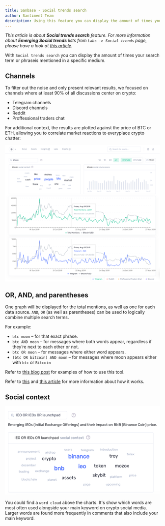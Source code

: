 ```yaml
---
title: Sanbase - Social trends search
author: Santiment Team
description: Using this feature you can display the amount of times your search term is mentioned in a specific medium (e.g. Telegram).
---
```


*This article is about **Social trends search** feature.
For more information about **Emerging Social trends** lists from `Labs -> Social trends` page,
please have a look at [this article](/sanbase/emerging-social-trends).*

With `Social trends search` you can display the amount of times your
search term or phraseis mentioned in a specific medium.

## Channels

To filter out the noise and only present relevant results, we focused on channels where at least 90% of all discussions center on crypto:
- Telegram channels
- Discord channels
- Reddit
- Proffessional traders chat

For additional context, the results are plotted against the price of BTC or ETH, allowing you to correlate market reactions to everyplace crypto chatter:

![](trends-explore.png)

## OR, AND, and parentheses

One graph will be displayed for the total mentions, as well as one for
each data source. `AND`, `OR` (as well as parentheses) can be used
to logically combine multiple search terms.

For example:

- `btc moon` – for that exact phrase.
- `btc AND moon` – for messages where both words appear, regardless if they’re next to each other or not.
- `btc OR moon` – for messages where either word appears.
- `(btc OR bitcoin) AND moon` – for messages where moon appears either with `btc` or `Bitcoin`


Refer to [this blog post](https://santiment.net/blog/introducing-social-trends/) for examples of how to use this tool.

Refer to [this](/general/metrics/social-volume-metrics/) and [this article](/general/metrics/sentiment-metrics/) for more information about how it works.

## Social context

![](word-cloud.png)

You could find a `word cloud` above the charts. It's show which words are most often used alongside your main keyword on crypto social media. Larger words are found more frequently in comments that also include your main keyword.
